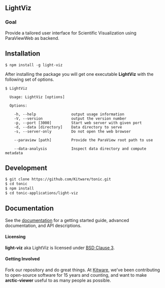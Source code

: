## LightViz ##

### Goal ###

Provide a tailored user interface for Scientific Visualization using ParaViewWeb as backend.

## Installation

```
$ npm install -g light-viz
```

After installing the package you will get one executable **LightViz** with
the following set of options.

```
$ LightViz

  Usage: LightViz [options]

  Options:

    -h, --help                output usage information
    -V, --version             output the version number
    -p, --port [3000]         Start web server with given port
    -d, --data [directory]    Data directory to serve
    -s, --server-only         Do not open the web browser

    --paraview [path]         Provide the ParaView root path to use

    --data-analysis           Inspect data directory and compute metadata
```

## Development

```sh
$ git clone https://github.com/Kitware/tonic.git
$ cd tonic
$ npm install
$ cd tonic-applications/light-viz
```

## Documentation

See the [documentation](https://kitware.github.io/light-viz) for a
getting started guide, advanced documentation, and API descriptions.

#### Licensing

**light-viz** aka LightViz is licensed under [BSD Clause 3](LICENSE).

#### Getting Involved

Fork our repository and do great things. At [Kitware](http://www.kitware.com),
we've been contributing to open-source software for 15 years and counting, and
want to make **arctic-viewer** useful to as many people as possible.
